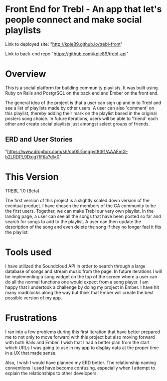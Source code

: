 # Front End for Trebl - An app that let's people connect and make social playlists

Link to deployed site:
"http://kpie89.github.io/trebl-front"

Link to back-end repo
"https://github.com/kpie89/trebl-api"

# Overview
This is a social platform for building community playlists. It was built using Ruby on Rails and PostgrSQL on the back end and Ember on the front end.

The general idea of the project is that a user can sign up and in to Trebl and see a list of playlists made by other users. A user can also 'comment' on this playlist, thereby adding their mark on the playlist based in the original posters song choice. In future iterations, users will be able to 'friend' each other and create social playlists just amongst select groups of friends.

## ERD and User Stories

"https://www.dropbox.com/sh/cb05r5mgpvt8t91/AAAEmG-b2LRDPL9Dxjg7fFtIa?dl=0"

# This Version

TREBL 1.0 (Beta)

The first version of this project is a slightly scaled down version of the eventual product. I have chosen the members of the GA community to be the first users. Together, we can make Trebl our very own playlist. In the landing page, a user can see all the songs that have been posted so far and search for songs to add to the playlist. A user can then update the description of the song and even delete the song if they no longer feel it fits the playlist.

# Tools used
I have utilized the Soundcloud API in order to search through a large database of songs and stream music from the page. In future iterations I will be implementing a song widget on the top of the screen where a user can do all the normal functions one would expect from a song player.
I am happy that I undertook a challenge by doing my project in Ember. I have hit many roadblocks along the way but think that Ember will create the best possible version of my app.

# Frustrations
I ran into a few problems during this first iteration that have better prepared me to not only to move forward with this project but also moving forward with both Rails and Ember. I wish that I had a better plan from the start which URLs I was going to use in my app to display data at the proper time in a UX that made sense.

Also, I wish I would have planned my ERD better. The relationship naming conventions I used have become confusing, especially when I attempt to explain the relationships to other developers.
